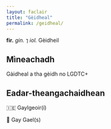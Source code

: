 ```yaml
---
layout: faclair
title: "Gèidheal"
permalink: /geidheal/
---
```


**fir.** _gin._ ⁊ _iol._ Gèidheil

## Mìneachadh

Gàidheal a tha gèidh no LGDTC+

## Eadar-theangachaidhean

&#x1f1ee;&#x1f1ea; Gaylgeoir(í)

&#x1f3f4;&#xe0067;&#xe0062;&#xe0065;&#xe006e;&#xe0067;&#xe007f; Gay Gael(s)
